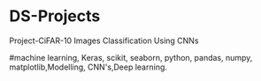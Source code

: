# DS-Projects

Project-CiFAR-10 Images Classification Using CNNs

#machine learning, Keras, scikit, seaborn, python, pandas, numpy, matplotlib,Modelling, CNN's,Deep learning.
